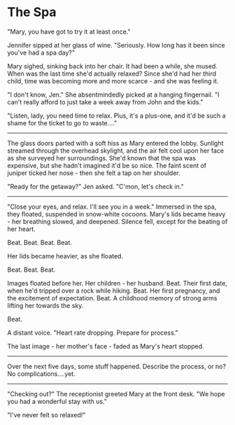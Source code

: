 The Spa
=======

"Mary, you have got to try it at least once."

Jennifer sipped at her glass of wine. "Seriously. How long has it been since you've had a spa day?"

Mary sighed, sinking back into her chair. It had been a while, she mused. When was the last time she'd actually relaxed? Since she'd had her third child, time was becoming more and more scarce - and she was feeling it.

"I don't know, Jen." She absentmindedly picked at a hanging fingernail. "I can't really afford to just take a week away from John and the kids."

"Listen, lady, you need time to relax. Plus, it's a plus-one, and it'd be such a shame for the ticket to go to waste...."

--------

The glass doors parted with a soft hiss as Mary entered the lobby. Sunlight streamed through the overhead skylight, and the air felt cool upon her face as she surveyed her surroundings. She'd known that the spa was expensive, but she hadn't imagined it'd be so nice. The faint scent of juniper ticked her nose - then she felt a tap on her shoulder.

"Ready for the getaway?" Jen asked. "C'mon, let's check in."

-------

"Close your eyes, and relax. I'll see you in a week." Immersed in the spa, they floated, suspended in snow-white cocoons. Mary's lids became heavy - her breathing slowed, and deepened. Silence fell, except for the beating of her heart.

Beat. Beat. Beat. Beat.

Her lids became heavier, as she floated.

Beat. Beat. Beat.

Images floated before her. Her children - her husband. Beat. Their first date, when he'd tripped over a rock while hiking. Beat. Her first pregnancy, and the excitement of expectation. Beat. A childhood memory of strong arms lifting her towards the sky.

Beat.

A distant voice. "Heart rate dropping. Prepare for process."

The last image - her mother's face - faded as Mary's heart stopped.

-------

Over the next five days, some stuff happened. Describe the process, or no? No complications....yet.

-------

"Checking out?" The receptionist greeted Mary at the front desk. "We hope you had a wonderful stay with us."

"I've never felt so relaxed!"